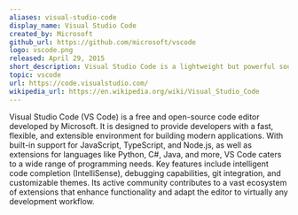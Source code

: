 ```yaml
---
aliases: visual-studio-code
display_name: Visual Studio Code  
created_by: Microsoft  
github_url: https://github.com/microsoft/vscode  
logo: vscode.png  
released: April 29, 2015  
short_description: Visual Studio Code is a lightweight but powerful source code editor developed by Microsoft, available across multiple platforms.  
topic: vscode  
url: https://code.visualstudio.com/  
wikipedia_url: https://en.wikipedia.org/wiki/Visual_Studio_Code  
---
```


Visual Studio Code (VS Code) is a free and open-source code editor developed by Microsoft. It is designed to provide developers with a fast, flexible, and extensible environment for building modern applications. With built-in support for JavaScript, TypeScript, and Node.js, as well as extensions for languages like Python, C#, Java, and more, VS Code caters to a wide range of programming needs. Key features include intelligent code completion (IntelliSense), debugging capabilities, git integration, and customizable themes. Its active community contributes to a vast ecosystem of extensions that enhance functionality and adapt the editor to virtually any development workflow.
